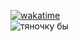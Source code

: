 [![wakatime](https://wakatime.com/badge/user/313a551e-83b9-49c3-9c56-608917c74188.svg?style=for-the-badge)](https://wakatime.com/@313a551e-83b9-49c3-9c56-608917c74188)  
![тяночку бы](https://moe-counter.es3n1n.eu/get/@altfoxie?theme=moebooru)
<!-- test! -->
<!-- Янни сказал что мое ридми колхозное поэтому оно в отпуске -->
